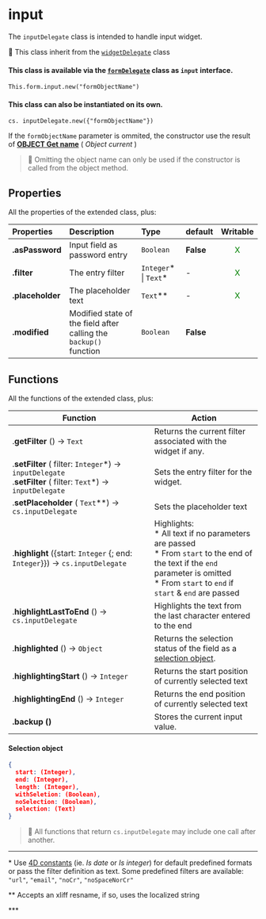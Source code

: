 # input

The `inputDelegate` class is intended to handle input widget.  

📌 This class inherit from the [`widgetDelegate`](widgetDelegate.md) class   

#### This class is available via the [`formDelegate`](formDelegate.md#objects) class as `input` interface.    

```4D
This.form.input.new("formObjectName")
```

#### This class can also be instantiated on its own.

```4D
cs. inputDelegate.new({"formObjectName"})
```
If the `formObjectName` parameter is ommited, the constructor use the result of **[OBJECT Get name](https://doc.4d.com/4Dv18R6/4D/18-R6/OBJECT-Get-name.301-5198296.en.html)** ( _Object current_ )

> 📌 Omitting the object name can only be used if the constructor is called from the object method.

## Properties

All the properties of the extended class, plus: 

|Properties|Description|Type|default|Writable|
|:----------|:-----------|:-----------|:-----------|:-----------:| 
|**.asPassword** | Input field as password entry | `Boolean` | **False** | <font color="green">X</font>
|**.filter** | The entry filter | `Integer`\* \| `Text`\* | - | <font color="green">X</font>
|**.placeholder** | The placeholder text | `Text`\*\* | - | <font color="green">X</font>
|**.modified** | Modified state of the field after calling the `backup()` function| `Boolean` | **False** 

## Functions

All the functions of the extended class, plus: 

| Function | Action |
| -------- | ------ | 
|.**getFilter** () → `Text` | Returns the current filter associated with the widget if any.
|.**setFilter** ( filter: `Integer`\*) → `inputDelegate`<br/>.**setFilter** ( filter: `Text`\*) → `inputDelegate` | Sets the entry filter for the widget.
|.**setPlaceholder** ( `Text`\*\*) → `cs.inputDelegate` | Sets the placeholder text
|.**highlight** ({start: `Integer` {; end: `Integer`}}) → `cs.inputDelegate` | Highlights:<br/>* All text if no parameters are passed<br/>* From `start` to the end of the text if the `end` parameter is omitted<br/>* From `start` to `end` if `start` & `end` are passed
|.**highlightLastToEnd** () → `cs.inputDelegate` | Highlights the text from the last character entered to the end
|.**highlighted** () → `Object` | Returns the selection status of the field as a [selection object](#selectionObject).
|.**highlightingStart** () → `Integer` | Returns the start position of currently selected text 
|.**highlightingEnd** () → `Integer` | Returns the end position of currently selected text 
|**.backup ()** | Stores the current input value.


#### <a name="selectionObject">Selection object</a>

```json
{
  start: (Integer), 
  end: (Integer), 
  length: (Integer), 
  withSeletion: (Boolean), 
  noSelection: (Boolean), 
  selection: (Text) 
}
```

> 📌 All functions that return `cs.inputDelegate` may include one call after another. 

----

\* Use [4D constants](https://doc.4d.com/4Dv19/4D/19/Field-and-Variable-Types.302-5393351.en.html) (ie. _Is date_ or _Is integer_) for default predefined formats or pass the filter definition as text. Some predefined filters are available: `"url"`, `"email"`, `"noCr"`, `"noSpaceNorCr"`

\** Accepts an xliff resname, if so, uses the localized string

\*** 
